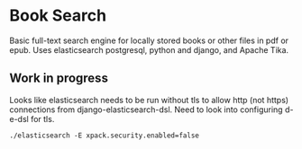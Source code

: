 # Book Search
Basic full-text search engine for locally stored books or other files in pdf or epub.  Uses elasticsearch
postgresql, python and django, and Apache Tika.

## Work in progress

Looks like elasticsearch needs to be run without tls to allow http (not https) connections from
django-elasticsearch-dsl.  Need to look into configuring d-e-dsl for tls.

```
./elasticsearch -E xpack.security.enabled=false
```
